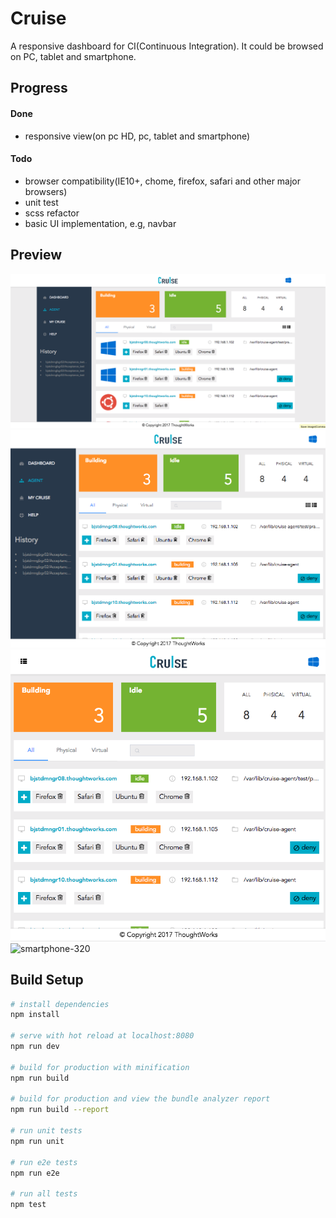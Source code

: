 # Cruise
A responsive dashboard for CI(Continuous Integration). It could be browsed on PC, tablet and smartphone.

## Progress
#### Done
- responsive view(on pc HD, pc, tablet and smartphone)

#### Todo
- browser compatibility(IE10+, chome, firefox, safari and other major browsers)
- unit test
- scss refactor
- basic UI implementation, e.g, navbar

## Preview
![PC-HD-1200](./preview/PC-HD-1200.png)
![PC-1024](./preview/PC-1024.png)
![table-768](./preview/tablet-768.png)
![smartphone-320](./prewview/smartphone.png)

## Build Setup

``` bash
# install dependencies
npm install

# serve with hot reload at localhost:8080
npm run dev

# build for production with minification
npm run build

# build for production and view the bundle analyzer report
npm run build --report

# run unit tests
npm run unit

# run e2e tests
npm run e2e

# run all tests
npm test
```
